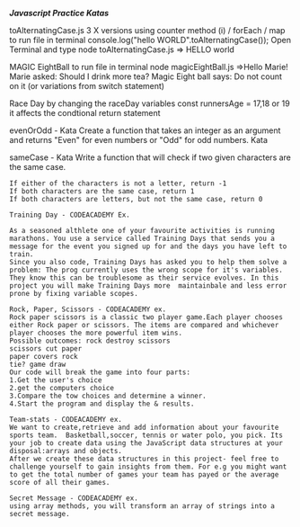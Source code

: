 **_Javascript Practice Katas_**

toAlternatingCase.js 3 X versions using counter method (i) / forEach / map
to run file in terminal
console.log("hello WORLD".toAlternatingCase());
Open Terminal and type
node toAlternatingCase.js
=> HELLO world

MAGIC EightBall
to run file in terminal
node magicEightBall.js
=>Hello Marie!
Marie asked: Should I drink more tea?
Magic Eight ball says: Do not count on it
(or variations from switch statement)

Race Day
by changing the raceDay variables
const runnersAge = 17,18 or 19 it affects the condtional return statement

evenOrOdd - Kata
Create a function that takes an integer as an argument and returns "Even" for even numbers or "Odd" for odd numbers.
Kata

sameCase - Kata
Write a function that will check if two given characters are the same case.

    If either of the characters is not a letter, return -1
    If both characters are the same case, return 1
    If both characters are letters, but not the same case, return 0

    Training Day - CODEACADEMY Ex.

    As a seasoned althlete one of your favourite activities is running marathons. You use a service called Training Days that sends you a message for the event you signed up for and the days you have left to train.
    Since you also code, Training Days has asked you to help them solve a problem: The prog currently uses the wrong scope for it's variables. They know this can be troublesome as their service evolves. In this project you will make Training Days more  maintainbale and less error prone by fixing variable scopes.

    Rock, Paper, Scissors - CODEACADEMY ex.
    Rock paper scissors is a classic two player game.Each player chooses either Rock paper or scissors. The items are compared and whichever player chooses the more powerful item wins.
    Possible outcomes: rock destroy scissors
    scissors cut paper
    paper covers rock
    tie? game draw
    Our code will break the game into four parts:
    1.Get the user's choice
    2.get the computers choice
    3.Compare the tow choices and determine a winner.
    4.Start the program and display the & results.

    Team-stats - CODEACADEMY ex.
    We want to create,retrieve and add information about your favourite sports team.  Basketball,soccer, tennis or water polo, you pick. Its your job to create data using the JavaScript data structures at your disposal:arrays and objects.
    After we create these data structures in this project- feel free to challenge yourself to gain insights from them. For e.g you might want to get the total number of games your team has payed or the average score of all their games.

    Secret Message - CODEACADEMY ex.
    using array methods, you will transform an array of strings into a secret message.
